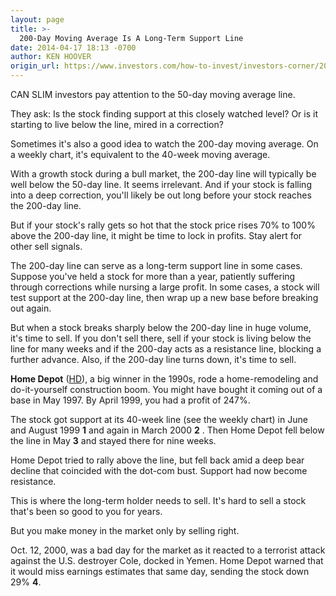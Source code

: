 ```yaml
---
layout: page
title: >-
  200-Day Moving Average Is A Long-Term Support Line
date: 2014-04-17 18:13 -0700
author: KEN HOOVER
origin_url: https://www.investors.com/how-to-invest/investors-corner/200day-support-for-longterm-stocks
---
```





CAN SLIM investors pay attention to the 50-day moving average line.

  

They ask: Is the stock finding support at this closely watched level? Or is it starting to live below the line, mired in a correction?

  

Sometimes it's also a good idea to watch the 200-day moving average. On a weekly chart, it's equivalent to the 40-week moving average.

  

With a growth stock during a bull market, the 200-day line will typically be well below the 50-day line. It seems irrelevant. And if your stock is falling into a deep correction, you'll likely be out long before your stock reaches the 200-day line.

  

But if your stock's rally gets so hot that the stock price rises 70% to 100% above the 200-day line, it might be time to lock in profits. Stay alert for other sell signals.

  

The 200-day line can serve as a long-term support line in some cases. Suppose you've held a stock for more than a year, patiently suffering through corrections while nursing a large profit. In some cases, a stock will test support at the 200-day line, then wrap up a new base before breaking out again.

  

But when a stock breaks sharply below the 200-day line in huge volume, it's time to sell. If you don't sell there, sell if your stock is living below the line for many weeks and if the 200-day acts as a resistance line, blocking a further advance. Also, if the 200-day line turns down, it's time to sell.

  

**Home Depot** ([HD](https://research.investors.com/quote.aspx?symbol=HD)), a big winner in the 1990s, rode a home-remodeling and do-it-yourself construction boom. You might have bought it coming out of a base in May 1997. By April 1999, you had a profit of 247%.

  

The stock got support at its 40-week line (see the weekly chart) in June and August 1999 **1** and again in March 2000 **2** . Then Home Depot fell below the line in May **3** and stayed there for nine weeks.

  

Home Depot tried to rally above the line, but fell back amid a deep bear decline that coincided with the dot-com bust. Support had now become resistance.

  

This is where the long-term holder needs to sell. It's hard to sell a stock that's been so good to you for years.

  

But you make money in the market only by selling right.

  

Oct. 12, 2000, was a bad day for the market as it reacted to a terrorist attack against the U.S. destroyer Cole, docked in Yemen. Home Depot warned that it would miss earnings estimates that same day, sending the stock down 29% **4**.




